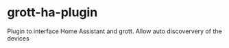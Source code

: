 # grott-ha-plugin
Plugin to interface Home Assistant and grott. Allow auto discoververy of the devices
